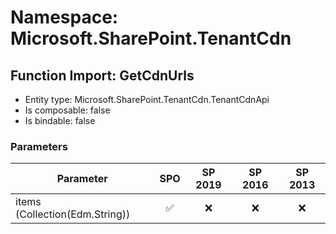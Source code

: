 # Namespace: Microsoft.SharePoint.TenantCdn

## Function Import: GetCdnUrls

- Entity type: Microsoft.SharePoint.TenantCdn.TenantCdnApi
- Is composable: false
- Is bindable: false

### Parameters

Parameter | SPO | SP 2019 | SP 2016 | SP 2013
----------|:---:|:-------:|:-------:|:-------:
items (Collection(Edm.String)) | ✅ | ❌ | ❌ | ❌